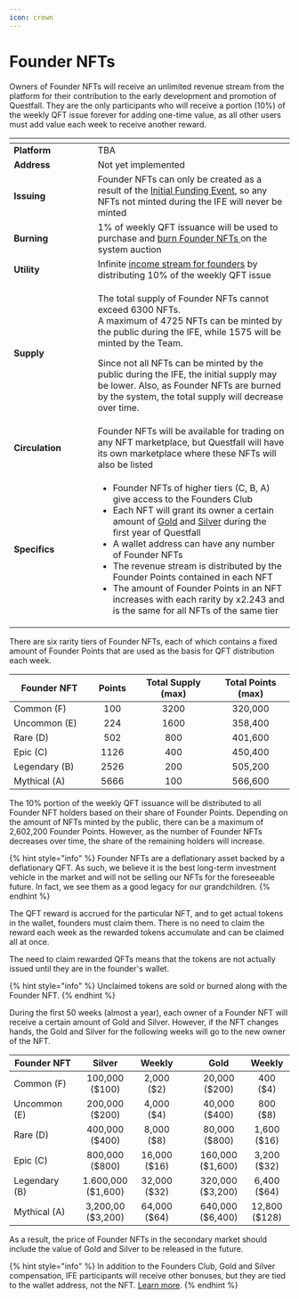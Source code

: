 ```yaml
---
icon: crown
---
```


# Founder NFTs

Owners of Founder NFTs will receive an unlimited revenue stream from the platform for their contribution to the early development and promotion of Questfall. They are the only participants who will receive a portion (10%) of the weekly QFT issue forever for adding one-time value, as all other users must add value each week to receive another reward.

<table data-header-hidden><thead><tr><th width="135"></th><th></th></tr></thead><tbody><tr><td><strong>Platform</strong></td><td>TBA</td></tr><tr><td><strong>Address</strong></td><td>Not yet implemented</td></tr><tr><td><strong>Issuing</strong></td><td>Founder NFTs can only be created as a result of the <a href="../roadmap/initial-funding-event.md">Initial Funding Event</a>, so any NFTs not minted during the IFE will never be minted</td></tr><tr><td><strong>Burning</strong></td><td>1% of weekly QFT issuance will be used to purchase and <a href="../infrastructure/founder-nfts-burning.md">burn Founder NFTs </a>on the system auction</td></tr><tr><td><strong>Utility</strong></td><td>Infinite <a href="../infrastructure/founders-revenue.md">income stream for founders</a> by distributing 10% of the weekly QFT issue</td></tr><tr><td><strong>Supply</strong></td><td><p>The total supply of Founder NFTs cannot exceed 6300 NFTs. <br>A maximum of 4725 NFTs can be minted by the public during the IFE, while 1575 will be minted by the Team. </p><p>Since not all NFTs can be minted by the public during the IFE, the initial supply may be lower. Also, as Founder NFTs are burned by the system, the total supply will decrease over time.</p></td></tr><tr><td><strong>Circulation</strong></td><td>Founder NFTs will be available for trading on any NFT marketplace, but Questfall will have its own marketplace where these NFTs will also be listed</td></tr><tr><td><strong>Specifics</strong></td><td><ul><li>Founder NFTs of higher tiers (C, B, A) give access to the Founders Club</li><li>Each NFT will grant its owner a certain amount of <a href="gold.md">Gold</a> and <a href="silver.md">Silver</a> during the first year of Questfall</li><li>A wallet address can have any number of Founder NFTs</li><li>The revenue stream is distributed by the Founder Points contained in each NFT</li><li>The amount of Founder Points in an NFT increases with each rarity by x2.243 and is the same for all NFTs of the same tier</li></ul></td></tr></tbody></table>

There are six rarity tiers of Founder NFTs, each of which contains a fixed amount of Founder Points that are used as the basis for QFT distribution each week.

<table><thead><tr><th width="160">Founder NFT</th><th width="81" align="center">Points</th><th width="173" align="center">Total Supply (max)</th><th width="170" align="center">Total Points (max)</th></tr></thead><tbody><tr><td>Common (F)</td><td align="center">100</td><td align="center">3200</td><td align="center">320,000</td></tr><tr><td>Uncommon (E)</td><td align="center">224</td><td align="center">1600</td><td align="center">358,400</td></tr><tr><td>Rare (D)</td><td align="center">502</td><td align="center">800</td><td align="center">401,600</td></tr><tr><td>Epic (C)</td><td align="center">1126</td><td align="center">400</td><td align="center">450,400</td></tr><tr><td>Legendary (B)</td><td align="center">2526</td><td align="center">200</td><td align="center">505,200</td></tr><tr><td>Mythical (A)</td><td align="center">5666</td><td align="center">100</td><td align="center">566,600</td></tr></tbody></table>

The 10% portion of the weekly QFT issuance will be distributed to all Founder NFT holders based on their share of Founder Points. Depending on the amount of NFTs minted by the public, there can be a maximum of 2,602,200 Founder Points. However, as the number of Founder NFTs decreases over time, the share of the remaining holders will increase.

{% hint style="info" %}
Founder NFTs are a deflationary asset backed by a deflationary QFT. As such, we believe it is the best long-term investment vehicle in the market and will not be selling our NFTs for the foreseeable future. In fact, we see them as a good legacy for our grandchildren.
{% endhint %}

The QFT reward is accrued for the particular NFT, and to get actual tokens in the wallet, founders must claim them. There is no need to claim the reward each week as the rewarded tokens accumulate and can be claimed all at once.&#x20;

The need to claim rewarded QFTs means that the tokens are not actually issued until they are in the founder's wallet.&#x20;

{% hint style="info" %}
Unclaimed tokens are sold or burned along with the Founder NFT.
{% endhint %}

During the first 50 weeks (almost a year), each owner of a Founder NFT will receive a certain amount of Gold and Silver. However, if the NFT changes hands, the Gold and Silver for the following weeks will go to the new owner of the NFT.

<table><thead><tr><th width="162">Founder NFT</th><th width="114" align="center">Silver</th><th width="88" align="center">Weekly</th><th width="40"></th><th width="100" align="center">Gold</th><th width="91" align="center">Weekly</th></tr></thead><tbody><tr><td>Common (F)</td><td align="center">100,000<br>($100)</td><td align="center">2,000<br>($2)</td><td></td><td align="center">20,000<br>($200)</td><td align="center">400<br>($4)</td></tr><tr><td>Uncommon (E)</td><td align="center">200,000<br>($200)</td><td align="center">4,000<br>($4)</td><td></td><td align="center">40,000<br>($400)</td><td align="center">800<br>($8)</td></tr><tr><td>Rare (D)</td><td align="center">400,000<br>($400)</td><td align="center">8,000<br>($8)</td><td></td><td align="center">80,000<br>($800)</td><td align="center">1,600<br>($16)</td></tr><tr><td>Epic (C)</td><td align="center">800,000<br>($800)</td><td align="center">16,000<br>($16)</td><td></td><td align="center">160,000<br>($1,600)</td><td align="center">3,200<br>($32)</td></tr><tr><td>Legendary (B)</td><td align="center">1.600,000<br>($1,600)</td><td align="center">32,000<br>($32)</td><td></td><td align="center">320,000<br>($3,200)</td><td align="center">6,400<br>($64)</td></tr><tr><td>Mythical (A)</td><td align="center">3,200,00<br>($3,200)</td><td align="center">64,000<br>($64)</td><td></td><td align="center">640,000<br>($6,400)</td><td align="center">12,800<br>($128)</td></tr></tbody></table>

As a result, the price of Founder NFTs in the secondary market should include the value of Gold and Silver to be released in the future.

{% hint style="info" %}
In addition to the Founders Club,  Gold and Silver compensation, IFE participants will receive other bonuses, but they are tied to the wallet address, not the NFT. [Learn more](../roadmap/initial-funding-event.md).
{% endhint %}
